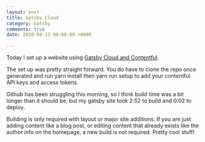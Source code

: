 ```yaml
---
layout: post
title: Gatsby Cloud
category: Gatsby
comments: true
date: 2020-04-23 00:00:00 +0000

---
```

Today I set up a website using [Gatsby Cloud and Contentful](https://www.gatsbyjs.com/docs/contentful/getting-started/ "gatsby blouse and contentful").

The set up was pretty straight forward. You do have to clone the repo once generated and run yarn install then yarn run setup to add your contentful API keys and access tokens.

Github has been struggling this morning, so I think build time was a bit longer than it should be, but my gatsby site took 2:52 to build and 0:02 to deploy.

Building is only required with layout or major site additions. If you are just adding content like a blog post, or editing content that already exists like the author info on the homepage, a new build is not required. Pretty cool stuff!